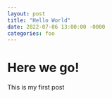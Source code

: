 ```yaml
---
layout: post
title: "Hello World"
date: 2022-07-06 13:00:00 -0000
categories: foo
---
```


# Here we go!

This is my first post
